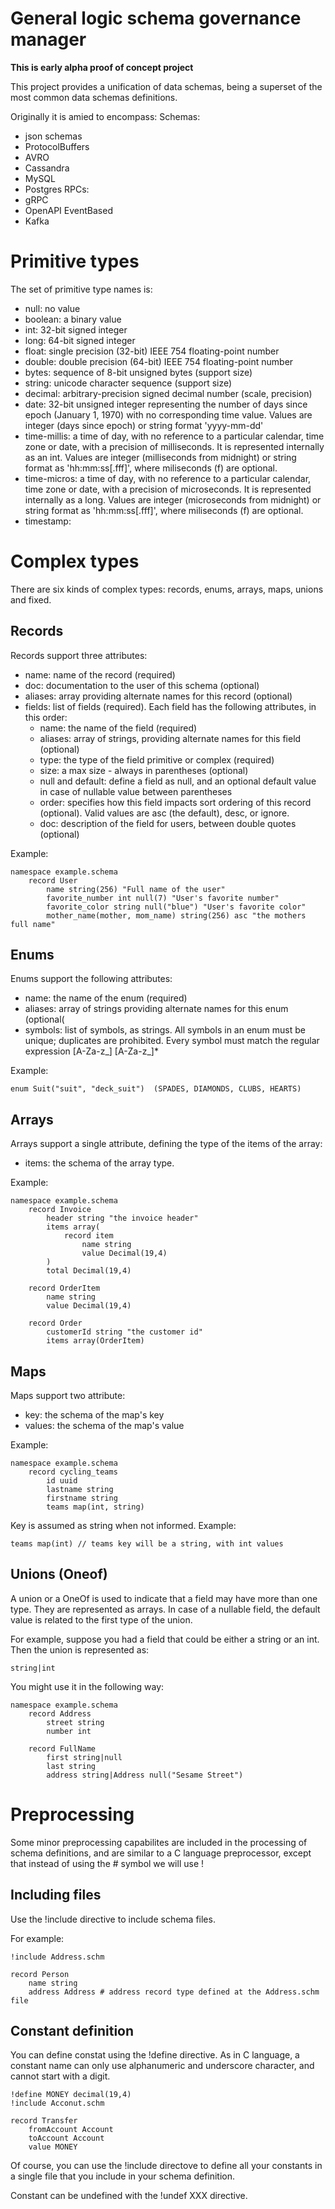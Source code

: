 # General logic schema governance manager

**This is early alpha proof of concept project**

This project provides a unification of data schemas, being a superset of the
most common data schemas definitions.

Originally it is amied to encompass:
Schemas:
 - json schemas
 - ProtocolBuffers
 - AVRO
 - Cassandra
 - MySQL
 - Postgres
RPCs:
 - gRPC
 - OpenAPI
EventBased
 - Kafka

# Primitive types
The set of primitive type names is:

- null: no value
- boolean: a binary value
- int: 32-bit signed integer
- long: 64-bit signed integer
- float: single precision (32-bit) IEEE 754 floating-point number
- double: double precision (64-bit) IEEE 754 floating-point number
- bytes: sequence of 8-bit unsigned bytes (support size)
- string: unicode character sequence (support size)
- decimal: arbitrary-precision signed decimal number (scale, precision)
- date: 32-bit unsigned integer representing the number of days since epoch 
	(January 1, 1970) with no corresponding time value. Values are integer (days
	since epoch) or string format 'yyyy-mm-dd'
- time-millis: a time of day, with no reference to a particular calendar, time
	zone or date, with a precision of milliseconds. It is represented internally
	as an int. Values are integer (milliseconds from midnight) or string format
	as 'hh:mm:ss[.fff]', where miliseconds (f) are optional.
- time-micros: a time of day, with no reference to a particular calendar, time
	zone or date, with a precision of microseconds. It is represented internally
	as a long. Values are integer (microseconds from midnight) or string format
	as 'hh:mm:ss[.fff]', where miliseconds (f) are optional.
- timestamp: 



# Complex types
There are six kinds of complex types: records, enums, arrays, maps, unions and
fixed.

## Records
Records support three attributes:
- name: name of the record (required)
- doc: documentation to the user of this schema (optional)
- aliases: array providing alternate names for this record (optional)
- fields: list of fields (required). Each field has the following attributes, in
	this order:
	- name: the name of the field (required)
	- aliases: array of strings, providing alternate names for this field (optional)
	- type: the type of the field primitive or complex (required)
	- size: a max size - always in parentheses (optional)
	- null and default: define a field as null, and an optional default value in
		case of nullable value between parentheses
	- order: specifies how this field impacts sort ordering of this record
		(optional). Valid values are asc (the default), desc, or ignore.
	- doc: description of the field for users, between double quotes (optional)

Example:
```
namespace example.schema
	record User
		name string(256) "Full name of the user"
		favorite_number int null(7) "User's favorite number"
		favorite_color string null("blue") "User's favorite color"
		mother_name(mother, mom_name) string(256) asc "the mothers full name"
```

## Enums
Enums support the following attributes:
- name: the name of the enum (required)
- aliases: array of strings providing alternate names for this enum (optional(
- symbols: list of symbols, as strings. All symbols in an enum must be unique;
	duplicates are prohibited. Every symbol must match the regular expression
	[A-Za-z_] [A-Za-z_]*

Example:
```
enum Suit("suit", "deck_suit")  (SPADES, DIAMONDS, CLUBS, HEARTS)
```

## Arrays
Arrays support a single attribute, defining the type of the items of the array:
- items: the schema of the array type.

Example:
```
namespace example.schema
	record Invoice
		header string "the invoice header"
		items array(
			record item
				name string
				value Decimal(19,4)
		)
		total Decimal(19,4)

	record OrderItem
		name string
		value Decimal(19,4)
	
	record Order
		customerId string "the customer id"
		items array(OrderItem)

```

## Maps
Maps support two attribute:
- key: the schema of the map's key
- values: the schema of the map's value



Example:
```
namespace example.schema
	record cycling_teams
		id uuid
		lastname string
		firstname string
		teams map(int, string)

```

Key is assumed as string when not informed.
Example:
```
teams map(int) // teams key will be a string, with int values
```

## Unions (Oneof)
A union or a OneOf is used to indicate that a field may have more than one type. They are
represented as arrays.
In case of a nullable field, the default value is related to the first type of
the union.

For example, suppose you had a field that could be either a string or an int.
Then the union is represented as: 
```
string|int

```

You might use it in the following way:

```
namespace example.schema
	record Address
		street string
		number int

	record FullName
		first string|null
		last string
		address string|Address null("Sesame Street") 

```

# Preprocessing
Some minor preprocessing capabilites are included in the processing of schema
definitions, and are similar to a C language preprocessor, except that instead
of using the # symbol we will use !

## Including files

Use the !include directive to include schema files.

For example:
```
!include Address.schm

record Person
	name string
	address Address # address record type defined at the Address.schm file

```

## Constant definition

You can define constat using the !define directive. As in C language, a constant
name can only use alphanumeric and underscore character, and cannot start with
a digit.

```
!define MONEY decimal(19,4)
!include Acconut.schm

record Transfer
	fromAccount Account
	toAccount Account
	value MONEY
```

Of course, you can use the !include directove to define all your constants in
a single file that you include in your schema definition.

Constant can be undefined with the !undef XXX directive.

